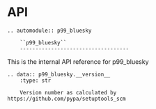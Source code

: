 # API

```{eval-rst}
.. automodule:: p99_bluesky

    ``p99_bluesky``
    -----------------------------------
```

This is the internal API reference for p99_bluesky

```{eval-rst}
.. data:: p99_bluesky.__version__
    :type: str

    Version number as calculated by https://github.com/pypa/setuptools_scm
```
